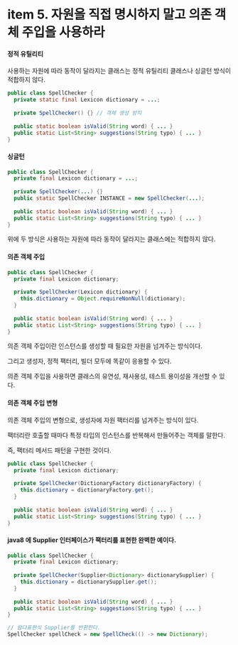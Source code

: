 # item 5. 자원을 직접 명시하지 말고 의존 객체 주입을 사용하라

#### 정적 유틸리티

사용하는 자원에 따라 동작이 달라지는 클래스는 정적 유틸리티 클래스나 싱글턴 방식이 적합하지 않다.

```java
public class SpellChecker {
  private static final Lexicon dictionary = ...;
  
  private SpellChecker() {} // 객체 생성 방지
  
  public static boolean isValid(String word) { ... }
  public static List<String> suggestions(String typo) { ... }
}
```

#### 싱글턴

```java
public class SpellChecker {
  private final Lexicon dictionary = ...;
  
  private SpellChecker(...) {}
  public static SpellChecker INSTANCE = new SpellChecker(...);
  
  public static boolean isValid(String word) { ... }
  public static List<String> suggestions(String typo) { ... }
}
```

위에 두 방식은 사용하는 자원에 따라 동작이 달라지는 클래스에는 적합하지 않다.

#### 의존 객체 주입

```java
public class SpellChecker {
  private final Lexicon dictionary;
  
  private SpellChecker(Lexicon dictionary) {
    this.dictionary = Object.requireNonNull(dictionary);
  }
  
  public static boolean isValid(String word) { ... }
  public static List<String> suggestions(String typo) { ... }
}
```

의존 객체 주입이란 인스턴스를 생성할 때 필요한 자원을 넘겨주는 방식이다.

그리고 생성자, 정적 팩터리, 빌더 모두에 똑같이 응용할 수 있다.

의존 객체 주입을 사용하면 클래스의 유연성, 재사용성, 테스트 용이성을 개선할 수 있다.

#### 의존 객체 주입 변형

의존 객체 주입의 변형으로, 생성자에 자원 팩터리를 넘겨주는 방식이 있다.

팩터리란 호출할 때마다 특정 타입의 인스턴스를 반복해서 만들어주는 객체를 말한다.

즉, 팩터리 메서드 패턴을 구현한 것이다.

```java
public class SpellChecker {
  private final Lexicon dictionary;
  
  private SpellChecker(DictionaryFactory dictionaryFactory) {
    this.dictionary = dictionaryFactory.get();
  }
  
  public static boolean isValid(String word) { ... }
  public static List<String> suggestions(String typo) { ... }
}
```

#### java8 에 Supplier 인터페이스가 팩터리를 표현한 완벽한 예이다.

```java
public class SpellChecker {
  private final Lexicon dictionary;
  
  private SpellChecker(Supplier<Dictionary> dictionarySupplier) {
    this.dictionary = dictionarySupplier.get();
  }
  
  public static boolean isValid(String word) { ... }
  public static List<String> suggestions(String typo) { ... }
}
```

```java
// 람다표현식 Supplier를 반환한다.
SpellChecker spellCheck = new SpellCheck(() -> new Dictionary);
```
